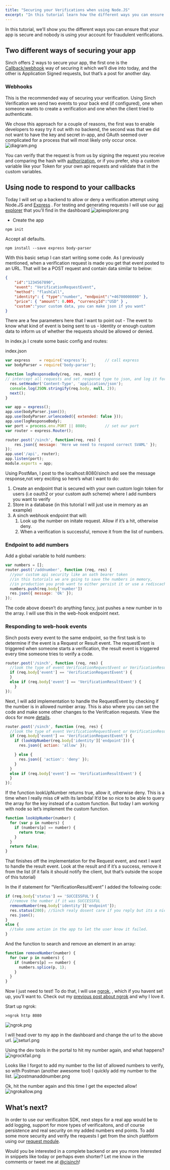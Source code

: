```yaml
---
title: "Securing your Verifications when using Node.JS"
excerpt: "In this tutorial learn how the different ways you can ensure that your app is secure and nobody is using your account for fraudulent verifications."
---
```

In this tutorial, we’ll show you the different ways you can ensure that your app is secure and nobody is using your account for fraudulent verifications.

## Two different ways of securing your app

Sinch offers 2 ways to secure your app, the first one is the [Callback/webhook](doc:verification-rest-callback-api) way of securing it which we’ll dive into today, and the other is Application Signed requests, but that’s a post for another day.

### Webhooks

This is the recommended way of securing your verification. Using Sinch Verification we send two events to your back end (if configured), one when someone wants to create a verification and one when the client tried to authenticate.

We chose this approach for a couple of reasons, the first was to enable developers to easy try it out with no backend, the second was that we did not want to have the key and secret in-app, and OAuth seemed over complicated for a process that will most likely only occur once.
![diagram.png](images/d51cc29-diagram.png)

You can verify that the request is from us by signing the request you receive and comparing the hash with [authorization](doc:verification-rest-verification-api#section-authorization), or if you prefer, ship a custom variable like your Token for your own api requests and validate that in the custom variables.

## Using node to respond to your callbacks

Today I will set up a backend to allow or deny a verification attempt using Node.JS and [Express](http://expressjs.com/) . For testing and generating requests I will use our [api explorer](https://portal.sinch.com/#/apps) that you’ll find in the dashboard
![apiexplorer.png](images/7b820fb-apiexplorer.png)

 - Create the app

```shell
npm init
```

Accept all defaults.

```shell
npm install --save express body-parser
```

With this basic setup I can start writing some code. As I previously mentioned, when a verification request is made you get that event posted to an URL. That will be a POST request and contain data similar to below:

```json
{
    "id":"1234567890",
    "event": "VerificationRequestEvent",
    "method": "flashCall",
    "identity": { "type":"number", "endpoint":"+46700000000" },
    "price": { "amount": 0.005, "currencyId":"USD" } ,
    "custom":"your custom data, you can make json if you want"
}
```

There are a few parameters here that I want to point out - The event to know what kind of event is being sent to us - Identity or enough custom data to inform us of whether the requests should be allowed or denied.

In index.js I create some basic config and routes:

index.json

```javascript
var express    = require('express');        // call express
var bodyParser = require('body-parser');

function logResponseBody(req, res, next) {
// intercept all requests and set response type to json, and log it for debug
  res.setHeader('Content-Type', 'application/json');
  console.log(JSON.stringify(req.body, null, 2));
  next();
}

var app = express();
app.use(bodyParser.json());
app.use(bodyParser.urlencoded({ extended: false }));
app.use(logResponseBody);
var port = process.env.PORT || 8080;        // set our port
var router = express.Router();

router.post('/sinch', function(req, res) {
    res.json({ message: 'Here we need to respond correct SVAML' });
});
app.use('/api', router);
app.listen(port);
module.exports = app;
```

Using PostMan, I post to the localhost:8080/sinch and see the message response,not very exciting so here’s what I want to do:

 1.  Create an endpoint that is secured with your own custom login token for users (i.e oauth2 or your custom auth scheme) where I add numbers you want to verify
 1.  Store in a database (in this tutorial I will just use in memory as an example)
 1.  A sinch webhook endpoint that will:
     1.  Look up the number on initate request. Allow if it’s a hit, otherwise deny.
     1.  When a verification is successful, remove it from the list of numbers.

### Endpoint to add numbers

Add a global variable to hold numbers:

```javascript
var numbers = [];
router.post('/addnumber', function (req, res) {
  //your custom api security like an oath bearer token
  //in this tutorials we are going to save the numbers in memory,
  //in production you prob want to either persist it or use a rediscache or similiar
  numbers.push(req.body['number'])
  res.json({ message: 'Ok' });
});
```

The code above doesn’t do anything fancy, just pushes a new number in to the array. I will use this in the web-hook endpoint next.

### Responding to web-hook events

Sinch posts every event to the same endpoint, so the first task is to determine if the event is a Request or Result event. The requestEvent is triggered when someone starts a verification, the result event is triggered every time someone tries to verify a code.

```javascript
router.post('/sinch', function (req, res) {
  //look the type of event VerificationRequestEvent or VerificationResultEvent
  if (req.body['event'] == 'VerificationRequestEvent') {
  }
  else if (req.body['event'] == 'VerificationResultEvent') {
    }
});
```

Next, I will add implementation to handle the RequestEvent by checking if the number is in allowed number array. This is also where you can set the code and make some other changes to the Veriifcation requests. View the docs for more [details](doc:verification-rest-api).

```javascript
router.post('/sinch', function (req, res) {
  //look the type of event VerificationRequestEvent or VerificationResultEvent
  if (req.body['event'] == 'VerificationRequestEvent') {
    if (lookUpNumber(req.body['identity']['endpoint'])) {
      res.json({ action: 'allow' });

    } else {
      res.json({ 'action': 'deny' });
    }
  }
  else if (req.body['event'] == 'VerificationResultEvent') {
  }
});
```

If the function lookUpNumber returns true, allow it, otherwise deny. This is a time when I really miss c\# with its lambda\! It’d be so nice to be able to query the array for the key instead of a custom function. But today I am working with node so let’s implement the custom function.

```javascript
function lookUpNumber(number) {
  for (var p in numbers) {
    if (numbers[p] == number) {
      return true;
    }
  }
  return false;
}
```

That finishes off the implementation for the Request event, and next I want to handle the result event. Look at the result and if it’s a success, remove it from the list (if it fails it should notify the client, but that’s outside the scope of this tutorial)

In the if statement for “VerificationResultEvent” I added the following code:

```javascript
if (req.body['status'] == 'SUCCESSFUL') {
  //remove the number if it was SUCCESSFUL
  removeNumber(req.body['identity']['endpoint']);
  res.status(200); //Sinch realy dosent care if you reply but its a nice gesture to reply to us :D
  res.json();
}
else {
  //take some action in the app to let the user know it failed.
}
```

And the function to search and remove an element in an array:

```javascript
function removeNumber(number) {
  for (var p in numbers) {
    if (numbers[p] == number) {
      numbers.splice(p, 1);
    }
  }
}
```

Now I just need to test\! To do that, I will use [ngrok](https://ngrok.com/), , which if you havent set up, you’ll want to. Check out my [previous post about ngrok](https://www.sinch.com/tutorials/getting-second-number-testing-sinch-callbackswebhooks-ngrok) and why I love it.

Start up ngrok:

```shell
>ngrok http 8080
```
![ngrok.png](images/2daa49d-ngrok.png)

I will head over to my app in the dashboard and change the url to the above url.
![seturl.png](images/5b49eb8-seturl.png)

Using the dev tools in the portal to hit my number again, and what happens?
![ngrockfail.png](images/8c0d74d-ngrockfail.png)

Looks like I forgot to add my number to the list of allowed numbers to verify, so with Postman (another awesome tool) I quickly add my number to the list.
![postmanaddnumber.png](images/93569c7-postmanaddnumber.png)

Ok, hit the number again and this time I get the expected allow\!
![ngrokallow.png](images/600ddab-ngrokallow.png)

## What’s next?

In order to use our verificaiton SDK, next steps for a real app would be to add logging, support for more types of verificaitons, and of course persistence and real security on my added numbers end points. To add some more security and verify the requests I get from the sinch plattform using our [request module](https://www.npmjs.com/package/sinch-request).

Would you be interested in a complete backend or are you more interested in snippets like today or perhaps even shorter? Let me know in the comments or tweet me at [@cjsinch](https://twitter.com/cjsinch)\!